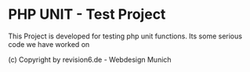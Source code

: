 # PHP UNIT - Test Project 
This Project is developed for testing php unit functions.
Its some serious code we have worked on

(c) Copyright by revision6.de - Webdesign Munich
